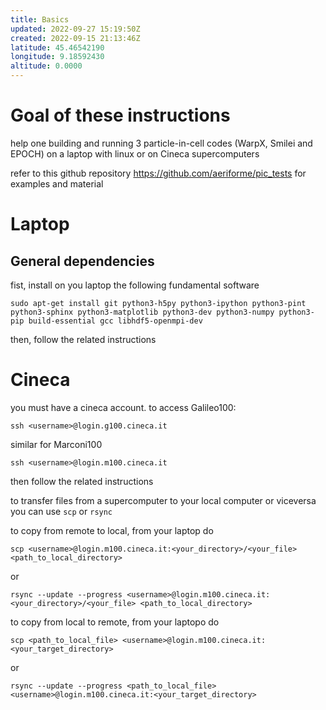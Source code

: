 ```yaml
---
title: Basics
updated: 2022-09-27 15:19:50Z
created: 2022-09-15 21:13:46Z
latitude: 45.46542190
longitude: 9.18592430
altitude: 0.0000
---
```


# Goal of these instructions
help one building and running 3 particle-in-cell codes (WarpX, Smilei and EPOCH) on a laptop with linux or on Cineca supercomputers

refer to this github repository https://github.com/aeriforme/pic_tests for examples and material

# Laptop
## General dependencies
fist, install on you laptop the following fundamental software
```
sudo apt-get install git python3-h5py python3-ipython python3-pint python3-sphinx python3-matplotlib python3-dev python3-numpy python3-pip build-essential gcc libhdf5-openmpi-dev
```
then, follow the related instructions

# Cineca
you must have a cineca account. 
to access Galileo100:
```
ssh <username>@login.g100.cineca.it
```
similar for Marconi100
```
ssh <username>@login.m100.cineca.it
```
then follow the related instructions 

to transfer files from a supercomputer to your local computer or viceversa you can use `scp` or `rsync`

to copy from remote to local, from your laptop do 
```
scp <username>@login.m100.cineca.it:<your_directory>/<your_file> <path_to_local_directory>
```
or
```
rsync --update --progress <username>@login.m100.cineca.it:<your_directory>/<your_file> <path_to_local_directory>
```

to copy from local to remote, from your laptopo do
```
scp <path_to_local_file> <username>@login.m100.cineca.it:<your_target_directory> 
```
or
```
rsync --update --progress <path_to_local_file> <username>@login.m100.cineca.it:<your_target_directory>
```

